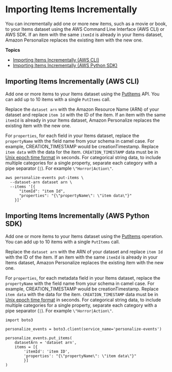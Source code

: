 # Importing Items Incrementally<a name="importing-items"></a>

 You can incrementally add one or more new items, such as a movie or book, to your Items dataset using the AWS Command Line Interface \(AWS CLI\) or AWS SDK\. If an item with the same `itemId` is already in your Items dataset, Amazon Personalize replaces the existing item with the new one\.

**Topics**
+ [Importing Items Incrementally \(AWS CLI\)](#importing-items-cli)
+ [Importing Items Incrementally \(AWS Python SDK\)](#importing-items-sdk)

## Importing Items Incrementally \(AWS CLI\)<a name="importing-items-cli"></a>

Add one or more items to your Items dataset using the [PutItems](API_UBS_PutItems.md) API\. You can add up to 10 items with a single `PutItems` call\.

Replace the `dataset arn` with the Amazon Resource Name \(ARN\) of your dataset and replace `item Id` with the ID of the item\. If an item with the same `itemId` is already in your Items dataset, Amazon Personalize replaces the existing item with the new one\.

 For `properties`, for each field in your Items dataset, replace the `propertyName` with the field name from your schema in camel case\. For example, CREATION\_TIMESTAMP would be creationTimestamp\. Replace `item data` with the data for the item\. `CREATION_TIMESTAMP` data must be in [Unix epoch time format](data-prep-formatting.md#timestamp-data) in seconds\. For categorical string data, to include multiple categories for a single property, separate each category with a pipe separator \(`|`\)\. For example `\"Horror|Action\"`\.

```
aws personalize-events put-items \
  --dataset-arn dataset arn \
  --items '[{
      "itemId": "item Id",
      "properties": "{\"propertyName\": \"item data\"}"
    }]'
```

## Importing Items Incrementally \(AWS Python SDK\)<a name="importing-items-sdk"></a>

 Add one or more items to your Items dataset using the [PutItems](API_UBS_PutItems.md) operation\. You can add up to 10 items with a single `PutItems` call\.

 Replace the `dataset arn` with the ARN of your dataset and replace `item Id` with the ID of the item\. If an item with the same `itemId` is already in your Items dataset, Amazon Personalize replaces the existing item with the new one\.

 For `properties`, for each metadata field in your Items dataset, replace the `propertyName` with the field name from your schema in camel case\. For example, CREATION\_TIMESTAMP would be creationTimestamp\. Replace `item data` with the data for the item\. `CREATION_TIMESTAMP` data must be in [Unix epoch time format](data-prep-formatting.md#timestamp-data) in seconds\. For categorical string data, to include multiple categories for a single property, separate each category with a pipe separator \(`|`\)\. For example `\"Horror|Action\"`\.

```
import boto3

personalize_events = boto3.client(service_name='personalize-events')

personalize_events.put_items(
    datasetArn = 'dataset arn',
    items = [{
        'itemId': 'item ID',
        'properties': "{\"propertyName\": \"item data\"}"   
        }]
)
```